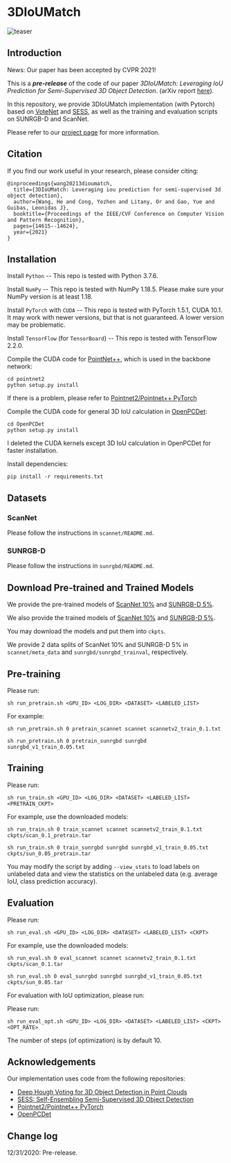 # 3DIoUMatch

![teaser](imgs/teaser.png)

## Introduction

News: Our paper has been accepted by CVPR 2021!

This is a ***pre-release*** of the code of our paper *3DIoUMatch: Leveraging IoU Prediction for Semi-Supervised 3D Object Detection*. (arXiv report [here](https://arxiv.org/abs/2012.04355v3)).

In this repository, we provide 3DIoUMatch implementation (with Pytorch) based on [VoteNet](https://github.com/facebookresearch/votenet) and [SESS](https://github.com/Na-Z/sess), as well as the training and evaluation scripts on SUNRGB-D and ScanNet.

Please refer to our [project page](https://thu17cyz.github.io/3DIoUMatch/) for more information.

## Citation

If you find our work useful in your research, please consider citing:

```
@inproceedings{wang20213dioumatch,
  title={3DIoUMatch: Leveraging iou prediction for semi-supervised 3d object detection},
  author={Wang, He and Cong, Yezhen and Litany, Or and Gao, Yue and Guibas, Leonidas J},
  booktitle={Proceedings of the IEEE/CVF Conference on Computer Vision and Pattern Recognition},
  pages={14615--14624},
  year={2021}
}
```

## Installation

Install `Python` -- This repo is tested with Python 3.7.6.

Install `NumPy` -- This repo is tested with NumPy 1.18.5. Please make sure your NumPy version is at least 1.18.

Install `PyTorch` with `CUDA` -- This repo is tested with 
PyTorch 1.5.1, CUDA 10.1. It may work with newer versions, 
but that is not guaranteed. A lower version may be problematic.

Install `TensorFlow` (for `TensorBoard`) -- This repo is tested with TensorFlow 2.2.0.

Compile the CUDA code for [PointNet++](https://arxiv.org/abs/1706.02413), which is used in the backbone network:
```
cd pointnet2
python setup.py install
```

If there is a problem, please refer to [Pointnet2/Pointnet++ PyTorch](https://github.com/erikwijmans/Pointnet2_PyTorch#building-only-the-cuda-kernels)

Compile the CUDA code for general 3D IoU calculation in [OpenPCDet](https://github.com/open-mmlab/OpenPCDet):
```
cd OpenPCDet
python setup.py install
```

I deleted the CUDA kernels except 3D IoU calculation in OpenPCDet
for faster installation.

Install dependencies:
```
pip install -r requirements.txt
```

## Datasets

### ScanNet
Please follow the instructions in `scannet/README.md`.

### SUNRGB-D
Please follow the instructions in `sunrgbd/README.md`. 

## Download Pre-trained and Trained Models

We provide the pre-trained models of 
[ScanNet 10%](https://drive.google.com/file/d/1GewYk_XMFtKCG-fpChKraEVO3ClROSZG/view?usp=sharing) 
and [SUNRGB-D 5%](https://drive.google.com/file/d/1UzDllmfx-p2KsHUQJ0mT0maYkyNJwZyK/view?usp=sharing). 

We also provide the trained models of 
[ScanNet 10%](https://drive.google.com/file/d/1M2kRKWWMCVIRPTAMsQbehaFaMFG9vOv-/view?usp=sharing)
 and [SUNRGB-D 5%](https://drive.google.com/file/d/1RdTgSOEmn4CcZEjrGJff2z8raSkDxVbr/view?usp=sharing).

You may download the models and put them into `ckpts`.

We provide 2 data splits of ScanNet 10% and SUNRGB-D 5% in `scannet/meta_data` and `sunrgbd/sunrgbd_trainval`, respectively.

## Pre-training

Please run:
```shell script
sh run_pretrain.sh <GPU_ID> <LOG_DIR> <DATASET> <LABELED_LIST>
```

For example:
```shell script
sh run_pretrain.sh 0 pretrain_scannet scannet scannetv2_train_0.1.txt
``` 

```shell script
sh run_pretrain.sh 0 pretrain_sunrgbd sunrgbd sunrgbd_v1_train_0.05.txt
``` 

## Training

Please run:
```shell script
sh run_train.sh <GPU_ID> <LOG_DIR> <DATASET> <LABELED_LIST> <PRETRAIN_CKPT>
```

For example, use the downloaded models:
```shell script
sh run_train.sh 0 train_scannet scannet scannetv2_train_0.1.txt ckpts/scan_0.1_pretrain.tar
``` 

```shell script
sh run_train.sh 0 train_sunrgbd sunrgbd sunrgbd_v1_train_0.05.txt ckpts/sun_0.05_pretrain.tar
``` 
You may modify the script by adding `--view_stats`  to load labels on unlabeled data and view the statistics on the unlabeled data (e.g. average IoU, class prediction accuracy).


## Evaluation

Please run:
```shell script
sh run_eval.sh <GPU_ID> <LOG_DIR> <DATASET> <LABELED_LIST> <CKPT>
```

For example, use the downloaded models:
```shell script
sh run_eval.sh 0 eval_scannet scannet scannetv2_train_0.1.txt ckpts/scan_0.1.tar
``` 

```shell script
sh run_eval.sh 0 eval_sunrgbd sunrgbd sunrgbd_v1_train_0.05.txt ckpts/sun_0.05.tar
``` 

For evaluation with IoU optimization, please run:

Please run:
```shell script
sh run_eval_opt.sh <GPU_ID> <LOG_DIR> <DATASET> <LABELED_LIST> <CKPT> <OPT_RATE>
```

The number of steps (of optimization) is by default 10.


## Acknowledgements
Our implementation uses code from the following repositories:
- [Deep Hough Voting for 3D Object Detection in Point Clouds](https://github.com/facebookresearch/votenet)
- [SESS: Self-Ensembling Semi-Supervised 3D Object Detection](https://github.com/Na-Z/sess)
- [Pointnet2/Pointnet++ PyTorch](https://github.com/erikwijmans/Pointnet2_PyTorch)
- [OpenPCDet](https://github.com/open-mmlab/OpenPCDet)

## Change log
12/31/2020: Pre-release.
